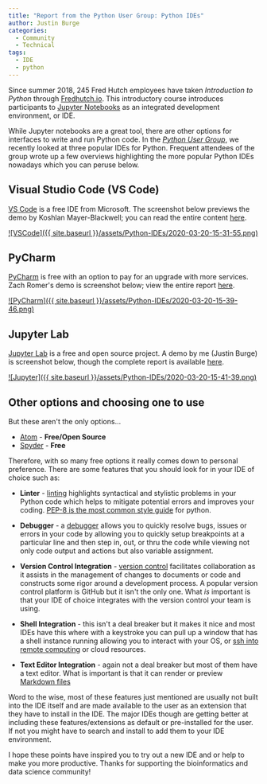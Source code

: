 ```yaml
---
title: "Report from the Python User Group: Python IDEs"
author: Justin Burge
categories:
  - Community
  - Technical
tags:
  - IDE
  - python
---
```


Since summer 2018, 245 Fred Hutch employees have taken _Introduction to Python_ through [Fredhutch.io](https://www.fredhutch.io). This introductory course introduces participants to [Jupyter Notebooks](https://jupyter.org/) as an integrated development environment, or IDE.

While Jupyter notebooks are a great tool, there are other options for interfaces to write and run Python code. In the [_Python User Group_](https://sciwiki.fredhutch.org/scicomputing/reference_training/#community-groups), we recently looked at three popular IDEs for Python. Frequent attendees of the group wrote up a few overviews highlighting the more popular Python IDEs nowadays which you can peruse below.

## Visual Studio Code (VS Code)

[VS Code](https://code.visualstudio.com) is a free IDE from Microsoft. The screenshot below previews the demo by Koshlan Mayer-Blackwell; you can read the entire content [here](https://github.com/kmayerb/visual_studio_code_demo/blob/master/README.md).

[![VSCode]({{ site.baseurl }}/assets/Python-IDEs/2020-03-20-15-31-55.png)](https://github.com/kmayerb/visual_studio_code_demo/blob/master/README.md)

## PyCharm

[PyCharm](https://www.jetbrains.com/pycharm/download) is free with an option to pay for an upgrade with more services. Zach Romer's demo is screenshot below; view the entire report [here](https://github.com/zyd14/pycharm_demo/blob/master/README.md).

[![PyCharm]({{ site.baseurl }}/assets/Python-IDEs/2020-03-20-15-39-46.png)](https://github.com/zyd14/pycharm_demo/blob/master/README.md)

## Jupyter Lab

[Jupyter Lab](https://jupyterlab.readthedocs.io/en/latest/getting_started/installation.html) is a free and open source project. A demo by me (Justin Burge) is screenshot below, though the complete report is available [here](https://github.com/Chilliwack/jupyter_demo/blob/master/README.md).

[![Jupyter]({{ site.baseurl }}/assets/Python-IDEs/2020-03-20-15-41-39.png)](https://github.com/Chilliwack/jupyter_demo/blob/master/README.md)

## Other options and choosing one to use

But these aren't the only options...

- [Atom](https://atom.io/) - **Free/Open Source**
- [Spyder](https://www.spyder-ide.org/) - **Free**

Therefore, with so many free options it really comes down to personal preference. There are some features that you should look for in your IDE of choice such as:

- **Linter** - [linting](https://en.wikipedia.org/wiki/Lint_%28software%29) highlights syntactical and stylistic problems in your Python code which helps to mitigate potential errors and improves your coding. [PEP-8 is the most common style guide](https://www.python.org/dev/peps/pep-0008/) for python.

- **Debugger** - a [debugger](https://en.wikipedia.org/wiki/Debugger) allows you to quickly resolve bugs, issues or errors in your code by allowing you to quickly setup breakpoints at a particular line and then step in, out, or thru the code while viewing not only code output and actions but also variable assignment.

- **Version Control Integration** - [version control](https://en.wikipedia.org/wiki/Version_control) facilitates collaboration as it assists in the management of changes to documents or code and constructs some rigor around a development process. A popular version control platform is GitHub but it isn't the only one. What _is_ important is that your IDE of choice integrates with the version control your team is using.

- **Shell Integration** - this isn't a deal breaker but it makes it nice and most IDEs have this where with a keystroke you can pull up a window that has a shell instance running allowing you to interact with your OS, or [ssh into remote computing]((https://sciwiki.fredhutch.org/scicomputing/access_methods/#ssh-clients-for-remote-computing-resources)) or cloud resources.

- **Text Editor Integration** - again not a deal breaker but most of them have a text editor. What is important is that it can render or preview [Markdown files](https://sciwiki.fredhutch.org/compdemos/vscode_markdown_howto/)

Word to the wise, most of these features just mentioned are usually not built into the IDE itself and are made available to the user as an extension that they have to install in the IDE. The major IDEs though are getting better at including these features/extensions as default or pre-installed for the user. If not you might have to search and install to add them to your IDE environment.

I hope these points have inspired you to try out a new IDE and or help to make you more productive. Thanks for supporting the bioinformatics and data science community!
